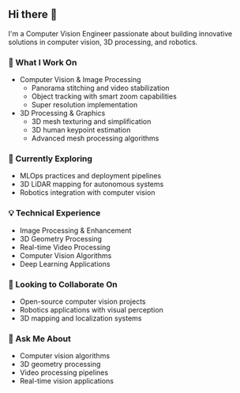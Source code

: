 ## Hi there 👋

I'm a Computer Vision Engineer passionate about building innovative solutions in computer vision, 3D processing, and robotics.

### 🔭 What I Work On
- Computer Vision & Image Processing
  - Panorama stitching and video stabilization
  - Object tracking with smart zoom capabilities
  - Super resolution implementation
- 3D Processing & Graphics
  - 3D mesh texturing and simplification
  - 3D human keypoint estimation
  - Advanced mesh processing algorithms

### 🌱 Currently Exploring
- MLOps practices and deployment pipelines
- 3D LiDAR mapping for autonomous systems
- Robotics integration with computer vision

### 💡 Technical Experience
- Image Processing & Enhancement
- 3D Geometry Processing
- Real-time Video Processing
- Computer Vision Algorithms
- Deep Learning Applications

### 👯 Looking to Collaborate On
- Open-source computer vision projects
- Robotics applications with visual perception
- 3D mapping and localization systems

### 💬 Ask Me About
- Computer vision algorithms
- 3D geometry processing
- Video processing pipelines
- Real-time vision applications

<!-- Feel free to connect with me for collaborations or discussions about computer vision and robotics! -->

<!--
**Ssong24/Ssong24** is a ✨ _special_ ✨ repository because its `README.md` (this file) appears on your GitHub profile.

Here are some ideas to get you started:

- 🔭 I’m currently working on ...
- 🌱 I’m currently learning ...
- 👯 I’m looking to collaborate on ...
- 🤔 I’m looking for help with ...
- 💬 Ask me about ...
- 📫 How to reach me: ...
- 😄 Pronouns: ...
- ⚡ Fun fact: ...
-->
